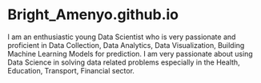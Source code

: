 # Bright_Amenyo.github.io
I am an enthusiastic young Data Scientist who is very passionate and proficient in Data Collection, Data Analytics, Data Visualization, Building Machine Learning Models for prediction. I am very passionate about using Data Science in solving data related problems especially in the Health, Education, Transport, Financial sector.
